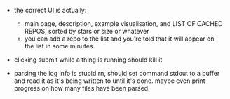 - the correct UI is actually:
    - main page, description, example visualisation, and LIST OF CACHED REPOS, sorted by stars or size or whatever
    - you can add a repo to the list and you're told that it will appear on the list in some minutes.
    
- clicking submit while a thing is running should kill it
- parsing the log info is stupid rn, should set command stdout to a buffer and read it as it's being written to until it's done. maybe even print progress on how many files have been parsed. 
